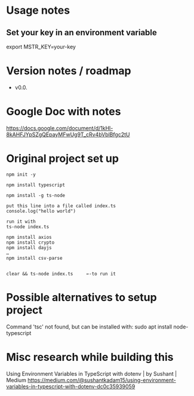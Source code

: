 # Usage notes
## Set your key in an environment variable
export MSTR_KEY=your-key

# Version notes / roadmap

 - v0.0. 
 

# Google Doc with notes
https://docs.google.com/document/d/1kHl-8kAHFJYpSZgQEpayMFwUg9T_cRv4bVblBfgc2tU

# Original project set up
```curl
npm init -y

npm install typescript

npm install -g ts-node

put this line into a file called index.ts
console.log("hello world")

run it with
ts-node index.ts

npm install axios
npm install crypto
npm install dayjs
…
npm install csv-parse


clear && ts-node index.ts     ←-to run it
```
# Possible alternatives to setup project

Command 'tsc' not found, but can be installed with:
sudo apt install node-typescript

# Misc research while building this
Using Environment Variables in TypeScript with dotenv | by Sushant | Medium
https://medium.com/@sushantkadam15/using-environment-variables-in-typescript-with-dotenv-dc0c35939059

